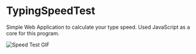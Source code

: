 # TypingSpeedTest
Simple Web Application to calculate your type speed. Used JavaScript as a core for this program.


![Speed Test GIF](https://s5.gifyu.com/images/Speed_Test.gif)
